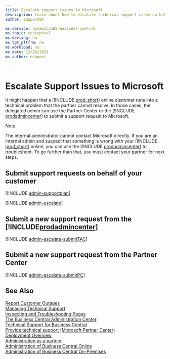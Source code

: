 ```yaml
---
title: Escalate support issues to Microsoft
description: Learn about how to escalate technical support cases on behalf of your Business Central online customers as the delegated administrator.
author: edupont04

ms.service: dynamics365-business-central
ms.topic: conceptual
ms.devlang: na
ms.tgt_pltfrm: na
ms.workload: na
ms.date: 12/29/2021
ms.author: edupont

---
```


# Escalate Support Issues to Microsoft

It might happen that a [!INCLUDE [prod_short](../includes/prod_short.md)] online customer runs into a technical problem that the partner cannot resolve. In those cases, the delegated admin can use the Partner Center or the [!INCLUDE [prodadmincenter](../developer/includes/prodadmincenter.md)] to submit a support request to Microsoft.  

> [!NOTE]
> The internal administrator cannot contact Microsoft directly. If you are an internal admin and suspect that something is wrong with your [!INCLUDE [prod_short](../developer/includes/prod_short.md)] online, you can use the [!INCLUDE [prodadmincenter](../developer/includes/prodadmincenter.md)] to troubleshoot. To go further than that, you must contact your partner for next steps.

## <a name="submitsupportrequest"></a>Submit support requests on behalf of your customer

[!INCLUDE [admin-supportplan](../includes/admin-supportplan.md)]

[!INCLUDE [admin-escalate](../includes/admin-escalate.md)]

## Submit a new support request from the [!INCLUDE[prodadmincenter](../developer/includes/prodadmincenter.md)]

[!INCLUDE [admin-escalate-submitTAC](../includes/admin-escalate-submitTAC.md)]

## Submit a new support request from the Partner Center

[!INCLUDE [admin-escalate-submitPC](../includes/admin-escalate-submitPC.md)]

<!-- TODO: How to manage your customers' support issues -->

## See Also

[Report Customer Outages](report-outage.md)  
[Managing Technical Support](manage-technical-support.md)  
[Inspecting and Troubleshooting Pages](../developer/devenv-inspecting-pages.md)  
[The Business Central Administration Center](tenant-admin-center.md)  
[Technical Support for Business Central](../technical-support.md)  
[Provide technical support (Microsoft Partner Center)](/partner-center/provide-technical-support)  
[Deployment Overview](../deployment/Deployment.md)  
[Administration as a partner](tenant-administration.md#administration-as-a-partner)  
[Administration of Business Central Online](tenant-administration.md)  
[Administration of Business Central On-Premises](Administration.md)  
